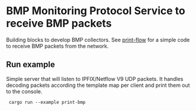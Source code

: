 # BMP Monitoring Protocol Service to receive BMP packets

Building blocks to develop BMP collectors.
See [print-flow](examples/print-bmp.rs) for a simple code to receive BMP packets from the network.

## Run example

Simple server that will listen to IPFIX/Netflow V9 UDP packets. It handles decoding packets according the template map
per client and print them out to the console.

``` cargo run --example print-bmp```